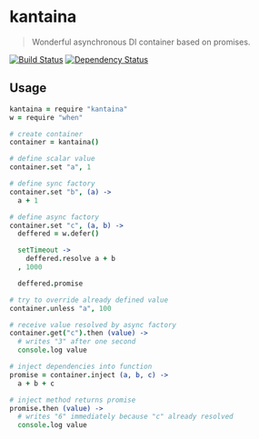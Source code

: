 # kantaina

> Wonderful asynchronous DI container based on promises.

[![Build Status](https://travis-ci.org/rithis/kantaina.png?branch=master)](https://travis-ci.org/rithis/kantaina) [![Dependency Status](https://gemnasium.com/rithis/kantaina.png)](https://gemnasium.com/rithis/kantaina)

## Usage

```coffee
kantaina = require "kantaina"
w = require "when"

# create container
container = kantaina()

# define scalar value
container.set "a", 1

# define sync factory
container.set "b", (a) ->
  a + 1

# define async factory
container.set "c", (a, b) ->
  deffered = w.defer()

  setTimeout ->
    deffered.resolve a + b
  , 1000

  deffered.promise

# try to override already defined value
container.unless "a", 100

# receive value resolved by async factory
container.get("c").then (value) ->
  # writes "3" after one second
  console.log value

# inject dependencies into function
promise = container.inject (a, b, c) ->
  a + b + c

# inject method returns promise
promise.then (value) ->
  # writes "6" immediately because "c" already resolved
  console.log value
```
